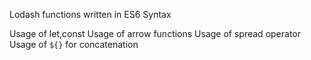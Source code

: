 Lodash functions written in ES6 Syntax

Usage of let,const
Usage of arrow functions
Usage of spread operator
Usage of `${}` for concatenation
